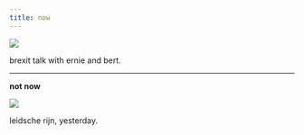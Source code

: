 ```yaml
---
title: now
---
```


![](http://johannesk.com.s3.amazonaws.com/2019/b+e.gif)

brexit talk with ernie and bert.

----------------------



**not now**

![](https://s3.amazonaws.com/johannesk.com/img2020/leidsche-rijn-30-1-20.jpg)

leidsche rijn, yesterday.




